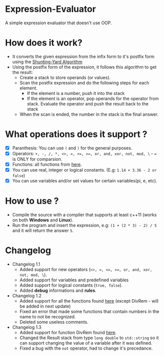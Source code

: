 # Expression-Evaluator
A simple expression evaluator that doesn't use OOP.

# How does it work?
* It converts the given expression from the infix form to it's postfix form using the [Shunting-Yard Algorithm](https://en.wikipedia.org/wiki/Shunting-yard_algorithm)
* Using the postfix form of the expression, it follows this algorithm to get the result:
  * Create a stack to store operands (or values).
  * Scan the postfix expression and do the following steps for each element.
    * If the element is a number, push it into the stack
    * If the element is an operator, pop operands for the operator from stack. Evaluate the operator and push the result back to the stack
  * When the scan is ended, the number in the stack is the final answer.
  
# What operations does it support ?
  - [x] Paranthesis: You can use `(` and `)` for the general purposes.
  - [x] Operators: `+, -, /, *, <>, =, <=, >=, or, and, xor, not, mod, \` - `=` is ONLY for comparsion.
  - [x] Functions: all functions from [here](https://docs.microsoft.com/en-us/dotnet/visual-basic/language-reference/functions/math-functions).
  - [x] You can use real, integer or logical constants. (E.g: `1.14 + 3.36 - 2 or false`)
  - [x] You can use variables and/or set values for certain variables(pi, e, etc).
  
# How to use ?
* Compile the source with a compiler that supports at least c++11 (works on both **Windows** and **Linux**).
* Run the program and insert the expression, e.g: `(1 + (2 * 3) - 2) / 5` and it will return the answer `5`.

# Changelog
* Changelog 1.1
  * Added support for new operators (`<>, =, <=, >=, or, and, xor, not, mod, \`).
  * Added support for variables and predefined variables
  * Added support for logical constants (`true, false`).
  * Added **debug** informations and **rules**.
* Changelog 1.2
  * Added support for all the functions found [here](https://docs.microsoft.com/en-us/dotnet/visual-basic/language-reference/functions/math-functions) (except DivRem - will be added in next update)
  * Fixed an error that made some functions that contain numbers in the name to not be recognized.
  * Deleted some useless comments.
* Changelog 1.3
  * Added support for function DivRem found [here](https://docs.microsoft.com/en-us/dotnet/visual-basic/language-reference/functions/math-functions).
  * Changed the Result stack from type `long double` to `std::string` so it can support changing the value of a variable after it was defined.
  * Fixed a bug with the `not` operator, had to change it's precedance.
